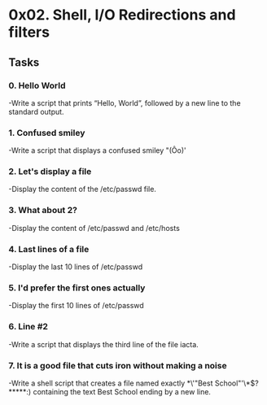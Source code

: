 # 0x02. Shell, I/O Redirections and filters

## Tasks
### 0. Hello World
-Write a script that prints “Hello, World”, followed by a new line to the standard output.

### 1. Confused smiley
-Write a script that displays a confused smiley "(Ôo)'

### 2. Let's display a file
-Display the content of the /etc/passwd file.

### 3. What about 2?
-Display the content of /etc/passwd and /etc/hosts

### 4. Last lines of a file
-Display the last 10 lines of /etc/passwd

### 5. I'd prefer the first ones actually
-Display the first 10 lines of /etc/passwd

### 6. Line #2
-Write a script that displays the third line of the file iacta.

### 7. It is a good file that cuts iron without making a noise
-Write a shell script that creates a file named exactly \*\\'"Best School"\'\\*$\?\*\*\*\*\*:) containing the text Best School ending by a new line.

